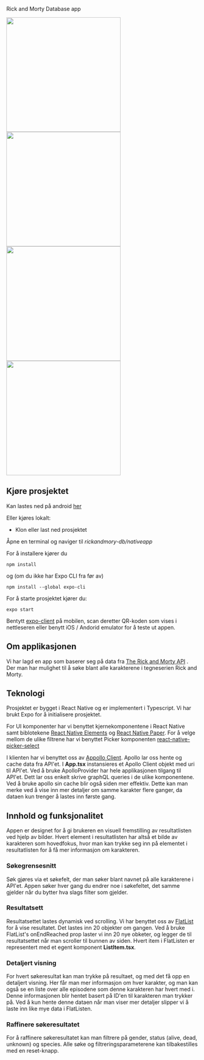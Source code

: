 Rick and Morty Database app

<img src="./img/IMG_3111.PNG" width="300">

<img src="./img/IMG_3112.PNG" width="300">

<img src="./img/IMG_3113.PNG" width="300">

<img src="./img/IMG_3114.PNG" width="300">


## Kjøre prosjektet

Kan lastes ned på android [her](https://play.google.com/store/apps/details?id=com.fredrikbw.nativeapp)

Eller kjøres lokalt:

* Klon eller last ned prosjektet

Åpne en terminal og naviger til  *rickandmory-db/nativeapp*

For å installere kjører du 
    
    npm install

og (om du ikke har Expo CLI fra før av)

    npm install --global expo-cli

For å starte prosjektet kjører du:

    expo start

Bentytt [expo-client](https://expo.io/) på mobilen, scan deretter QR-koden som vises i nettleseren eller benytt iOS / Andorid emulator for å teste ut appen.

## Om applikasjonen

Vi har lagd en app som baserer seg på data fra [The Rick and Morty API](https://rickandmortyapi.com/) . Der man har mulighet til å søke blant alle karakterene i tegneserien Rick and Morty.

## Teknologi
Prosjektet er bygget i React Native og er implementert i Typescript.
Vi har brukt Expo for å initialisere prosjektet.

For UI komponenter har vi benyttet kjernekomponentene i React Native samt biblotekene [React Native Elements](https://reactnativeelements.com/) og [React Native Paper](https://callstack.github.io/react-native-paper/index.html). For å velge mellom de ulike filtrene har vi benyttet Picker komponenten [react-native-picker-select](https://www.npmjs.com/package/react-native-picker-select)

I klienten har vi benyttet oss av [Appollo Client](https://www.apollographql.com/docs/react/). Apollo lar oss hente og cache data fra API'et. I **App.tsx** instansieres et Apollo Client objekt med uri til API'et. Ved å bruke ApolloProvider har hele applikasjonen tilgang til API'et. Dett lar oss enkelt skrive graphQL queries i de ulike komponentene. Ved å bruke apollo sin cache blir også siden mer effektiv. Dette kan man merke ved å vise inn mer detaljer om samme karakter flere ganger, da dataen kun trenger å lastes inn første gang.

## Innhold og funksjonalitet
Appen er designet for å gi brukeren en visuell fremstilling av resultatlisten ved hjelp av bilder. Hvert element i resultatlisten har altså et bilde av karakteren som hovedfokus, hvor man kan trykke seg inn på elementet i resultatlisten for å få mer informasjon om karakteren. 

### Søkegrensesnitt
Søk gjøres via et søkefelt, der man søker blant navnet på alle karakterene i API'et. Appen søker hver gang du endrer noe i søkefeltet, det samme gjelder når du bytter hva slags filter som gjelder. 

### Resultatsett
Resultatsettet lastes dynamisk ved scrolling. Vi har benyttet oss av [FlatList](https://reactnative.dev/docs/flatlist) for å vise resultatet. Det lastes inn 20 objekter om gangen. Ved å bruke FlatList's onEndReached prop laster vi inn 20 nye obketer, og legger de til resultatsettet når man scroller til bunnen av siden. Hvert item i FlatListen er representert med et egent komponent **ListItem.tsx**. 

### Detaljert visning
For hvert søkeresultat kan man trykke på resultaet, og med det få opp en detaljert visning. Her får man mer informasjon om hver karakter, og man kan også se en liste over alle episodene som denne karakteren har hvert med i. Denne informasjonen blir hentet basert på ID'en til karakteren man trykker på. Ved å kun hente denne dataen når man viser mer detaljer slipper vi å laste inn like mye data i FlatListen. 

### Raffinere søkeresultatet
For å raffinere søkeresultatet kan man filtrere på gender, status (alive, dead, unknown) og species. Alle søke og filtreringsparameterene kan tilbakestilles med en reset-knapp. 
